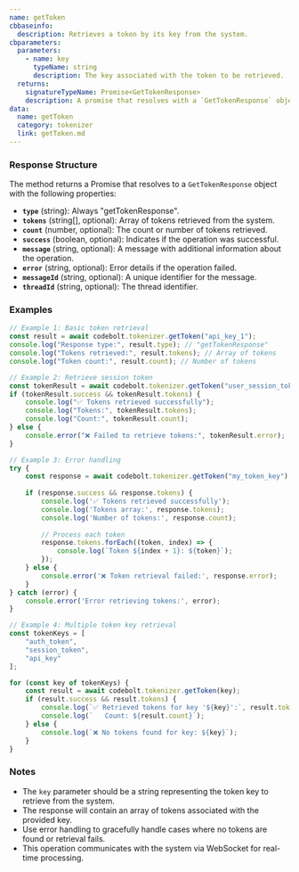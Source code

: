 ```yaml
---
name: getToken
cbbaseinfo:
  description: Retrieves a token by its key from the system.
cbparameters:
  parameters:
    - name: key
      typeName: string
      description: The key associated with the token to be retrieved.
  returns:
    signatureTypeName: Promise<GetTokenResponse>
    description: A promise that resolves with a `GetTokenResponse` object containing the token response.
data:
  name: getToken
  category: tokenizer
  link: getToken.md
---
```

<CBBaseInfo/>
<CBParameters/>

### Response Structure

The method returns a Promise that resolves to a `GetTokenResponse` object with the following properties:

- **`type`** (string): Always "getTokenResponse".
- **`tokens`** (string[], optional): Array of tokens retrieved from the system.
- **`count`** (number, optional): The count or number of tokens retrieved.
- **`success`** (boolean, optional): Indicates if the operation was successful.
- **`message`** (string, optional): A message with additional information about the operation.
- **`error`** (string, optional): Error details if the operation failed.
- **`messageId`** (string, optional): A unique identifier for the message.
- **`threadId`** (string, optional): The thread identifier.

### Examples

```javascript
// Example 1: Basic token retrieval
const result = await codebolt.tokenizer.getToken("api_key_1");
console.log("Response type:", result.type); // "getTokenResponse"
console.log("Tokens retrieved:", result.tokens); // Array of tokens
console.log("Token count:", result.count); // Number of tokens

// Example 2: Retrieve session token
const tokenResult = await codebolt.tokenizer.getToken("user_session_token");
if (tokenResult.success && tokenResult.tokens) {
    console.log("✅ Tokens retrieved successfully");
    console.log("Tokens:", tokenResult.tokens);
    console.log("Count:", tokenResult.count);
} else {
    console.error("❌ Failed to retrieve tokens:", tokenResult.error);
}

// Example 3: Error handling
try {
    const response = await codebolt.tokenizer.getToken("my_token_key");
    
    if (response.success && response.tokens) {
        console.log('✅ Tokens retrieved successfully');
        console.log('Tokens array:', response.tokens);
        console.log('Number of tokens:', response.count);
        
        // Process each token
        response.tokens.forEach((token, index) => {
            console.log(`Token ${index + 1}: ${token}`);
        });
    } else {
        console.error('❌ Token retrieval failed:', response.error);
    }
} catch (error) {
    console.error('Error retrieving tokens:', error);
}

// Example 4: Multiple token key retrieval
const tokenKeys = [
    "auth_token",
    "session_token",
    "api_key"
];

for (const key of tokenKeys) {
    const result = await codebolt.tokenizer.getToken(key);
    if (result.success && result.tokens) {
        console.log(`✅ Retrieved tokens for key '${key}':`, result.tokens);
        console.log(`   Count: ${result.count}`);
    } else {
        console.log(`❌ No tokens found for key: ${key}`);
    }
}
```

### Notes

- The `key` parameter should be a string representing the token key to retrieve from the system.
- The response will contain an array of tokens associated with the provided key.
- Use error handling to gracefully handle cases where no tokens are found or retrieval fails.
- This operation communicates with the system via WebSocket for real-time processing.